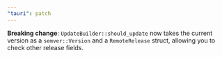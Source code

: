 ```yaml
---
"tauri": patch
---
```


**Breaking change**: `UpdateBuilder::should_update` now takes the current version as a `semver::Version` and a `RemoteRelease` struct, allowing you to check other release fields.
